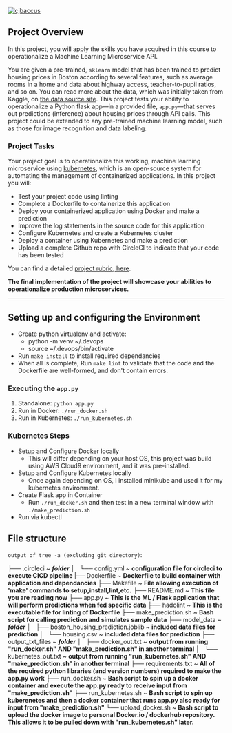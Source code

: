 [![cjbaccus](https://circleci.com/gh/cjbaccus/Udacity_project4_microservices.svg?style=shield)](https://circleci.com/gh/cjbaccus/Udacity_project4_microservices)

## Project Overview

In this project, you will apply the skills you have acquired in this course to operationalize a Machine Learning Microservice API. 

You are given a pre-trained, `sklearn` model that has been trained to predict housing prices in Boston according to several features, such as average rooms in a home and data about highway access, teacher-to-pupil ratios, and so on. You can read more about the data, which was initially taken from Kaggle, on [the data source site](https://www.kaggle.com/c/boston-housing). This project tests your ability to operationalize a Python flask app—in a provided file, `app.py`—that serves out predictions (inference) about housing prices through API calls. This project could be extended to any pre-trained machine learning model, such as those for image recognition and data labeling.

### Project Tasks

Your project goal is to operationalize this working, machine learning microservice using [kubernetes](https://kubernetes.io/), which is an open-source system for automating the management of containerized applications. In this project you will:
* Test your project code using linting
* Complete a Dockerfile to containerize this application
* Deploy your containerized application using Docker and make a prediction
* Improve the log statements in the source code for this application
* Configure Kubernetes and create a Kubernetes cluster
* Deploy a container using Kubernetes and make a prediction
* Upload a complete Github repo with CircleCI to indicate that your code has been tested

You can find a detailed [project rubric, here](https://review.udacity.com/#!/rubrics/2576/view).

**The final implementation of the project will showcase your abilities to operationalize production microservices.**

---

## Setting up and configuring the Environment

* Create python virtualenv and activate:
  * python -m venv ~/.devops
  * source ~/.devops/bin/activate
* Run ``` make install ``` to install required dependancies
* When all is complete, Run `make lint` to validate that the code and the Dockerfile are well-formed, and don't contain errors.

### Executing the  `app.py` 

1. Standalone:  `python app.py`
2. Run in Docker:  `./run_docker.sh`
3. Run in Kubernetes:  `./run_kubernetes.sh`

### Kubernetes Steps

* Setup and Configure Docker locally
  * This will differ depending on your host OS, this project was build using AWS Cloud9 environment, and it was pre-installed.
* Setup and Configure Kubernetes locally
  * Once again depending on OS, I installed minikube and used it for my kubernetes environment.
* Create Flask app in Container
  * Run `./run_docker.sh` and then test in a new terminal window with `./make_prediction.sh`
* Run via kubectl

## File structure

`output of tree -a (excluding git directory)`:

├── .circleci ~ _**folder**_
│   └── config.yml ~ **configuration file for circleci to execute CICD pipeline**
|── Dockerfile ~ **Dockerfile to build container with application and dependancies**
├── Makefile ~ **File allowing execution of 'make' commands to setup,install,lint,etc.**
├── README.md ~ **This file you are reading now**
├── app.py ~ **This is the ML / Flask application that will perform predictions when fed specific data**
├── hadolint ~ **This is the executable file for linting of Dockerfile**
├── make_prediction.sh ~ **Bash script for calling prediction and simulates sample data**
├── model_data ~ _**folder**_
│   ├── boston_housing_prediction.joblib ~ **included data files for prediction**
│   └── housing.csv ~ **included data files for prediction**
├── output_txt_files ~ _**folder**_
│   ├── docker_out.txt ~ **output from running "run_docker.sh" AND "make_prediction.sh" in another terminal**
│   └── kubernetes_out.txt ~ **output from running "run_kubernetes.sh" AND "make_prediction.sh" in another terminal**
├── requirements.txt ~ **All of the required python libraries (and version numbers) required to make the app.py work**
├── run_docker.sh ~ **Bash script to spin up a docker container and execute the app.py ready to receive input from "make_prediction.sh"**
├── run_kubernetes.sh ~ **Bash script to spin up kuberenetes and then a docker container that runs app.py also ready for input from "make_prediction.sh"**
└── upload_docker.sh ~ **Bash script to upload the docker image to personal Docker.io / dockerhub repository.  This allows it to be pulled down with "run_kubernetes.sh" later.**
